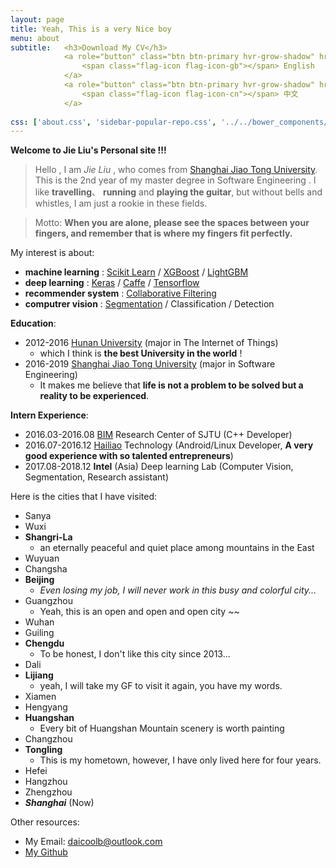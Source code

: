 ```yaml
---
layout: page
title: Yeah, This is a very Nice boy 
menu: about
subtitle:   <h3>Download My CV</h3>
            <a role="button" class="btn btn-primary hvr-grow-shadow" href="/assets/files/Beili_CV.pdf" target="_blanks">
                <span class="flag-icon flag-icon-gb"></span> English
            </a>
            <a role="button" class="btn btn-primary hvr-grow-shadow" href="/assets/files/Beili_CV_CN.pdf" target="_blanks">
                <span class="flag-icon flag-icon-cn"></span> 中文
            </a>
                            
css: ['about.css', 'sidebar-popular-repo.css', '../../bower_components/flag-icon-css/css/flag-icon.min.css']
---
```


**Welcome to Jie Liu's Personal site !!!**

> Hello , I am _Jie Liu_ , who comes from [Shanghai Jiao Tong University](http://www.sjtu.edu.cn/). This is the 2nd year of my master degree in Software Engineering . I like **travelling**、 **running** and **playing the guitar**, but without bells and whistles, I am just a rookie in these fields.

>  Motto: **When you are alone, please see the spaces between your fingers, and remember that is where my fingers fit perfectly.**

My interest is about:

- **machine learning** : [Scikit Learn](http://scikit-learn.org/stable/) / [XGBoost](https://xgboost.readthedocs.io/en/latest/) / [LightGBM](https://github.com/Microsoft/LightGBM)
- **deep learning** : [Keras](https://keras-cn.readthedocs.io/) / [Caffe](http://caffe.berkeleyvision.org/tutorial/) / [Tensorflow](www.tensorflow.org/)
- **recommender system** :  [Collaborative Filtering](https://github.com/benfred/implicit)
- **computrer vision** : [Segmentation](http://blog.qure.ai/notes/semantic-segmentation-deep-learning-review) / Classification / Detection

**Education**:

 - 2012-2016 [Hunan University](http://www.hnu.edu.cn/) (major in The Internet of Things)
    - which I think is **the best University in the world** !
 - 2016-2019 [Shanghai Jiao Tong University](http://www.sjtu.edu.cn/) (major in Software Engineering)
    - It makes me believe that **life is not a problem to be solved but a reality to be experienced**.

**Intern Experience**:

  - 2016.03-2016.08 [BIM](http://bim.sjtu.edu.cn/) Research Center of SJTU (C++ Developer)
  - 2016.07-2016.12 [Hailiao](http://ihailiao.com/) Technology (Android/Linux Developer, **A very good experience with so talented entrepreneurs**)
  - 2017.08-2018.12 **Intel** (Asia) Deep learning Lab (Computer Vision, Segmentation, Research assistant)

Here is the cities that I have visited:

- Sanya
- Wuxi
- **Shangri-La**
  - an eternally peaceful and quiet place among mountains in the East
- Wuyuan
- Changsha
- **Beijing**
  - _Even losing my job, I will never work in this busy and colorful city..._
- Guangzhou
  - Yeah, this is an open and open and open city ~~
- Wuhan
- Guiling
- **Chengdu**
  - To be honest, I don't like this city since 2013...
- Dali
- **Lijiang**
  - yeah, I will take my GF to visit it again, you have my words. 
- Xiamen
- Hengyang
- **Huangshan** 
  - Every bit of Huangshan Mountain scenery is worth painting
- Changzhou
- **Tongling**
  - This is my hometown, however, I have only lived here for four years.
- Hefei
- Hangzhou
- Zhengzhou
- _**Shanghai**_ (Now)

Other resources:

- My Email: daicoolb@outlook.com
- [My Github](https://github.com/daicoolb)
